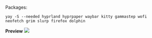 Packages:
```
yay -S --needed hyprland hyprpaper waybar kitty gammastep wofi neofetch grim slurp firefox dolphin
```

**Preview**
![](https://znx.s-ul.eu/NgSaEjhF)
